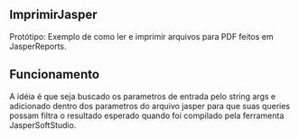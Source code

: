 ## ImprimirJasper

Protótipo: Exemplo de como ler e imprimir arquivos para PDF feitos em JasperReports.

## Funcionamento
A idéia é que seja buscado os parametros de entrada pelo string args e adicionado
dentro dos parametros do arquivo jasper para que suas queries possam filtra o resultado
esperado quando foi compilado pela ferramenta JasperSoftStudio.
